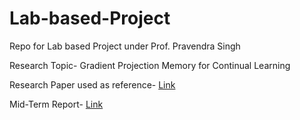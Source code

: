 # Lab-based-Project
Repo for Lab based Project under Prof. Pravendra Singh

Research Topic- Gradient Projection Memory for Continual Learning

Research Paper used as reference- [Link](https://arxiv.org/pdf/2103.09762v1.pdf)

Mid-Term Report- [Link](https://drive.google.com/file/d/1P_-hkOW3qM0Yw2yuvXsWW8sjeg4Bsvz8/view?usp=sharing)

